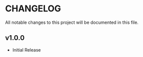 # CHANGELOG

All notable changes to this project will be documented in this file.



## v1.0.0
- Initial Release